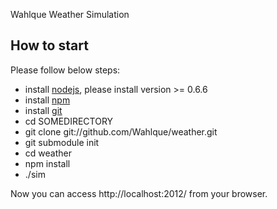 Wahlque Weather Simulation

## How to start

Please follow below steps:

 * install [nodejs](http://nodejs.org), please install version >= 0.6.6
 * install [npm](http://npmjs.org)
 * install [git](http://git-scm.com/download)
 * cd SOMEDIRECTORY
 * git clone git://github.com/Wahlque/weather.git
 * git submodule init
 * cd weather
 * npm install
 * ./sim

Now you can access http://localhost:2012/ from your browser.


